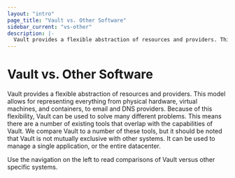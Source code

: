 ```yaml
---
layout: "intro"
page_title: "Vault vs. Other Software"
sidebar_current: "vs-other"
description: |-
  Vault provides a flexible abstraction of resources and providers. This model allows for representing everything from physical hardware, virtual machines, and containers, to email and DNS providers. Because of this flexibility, Vault can be used to solve many different problems. This means there are a number of existing tools that overlap with the capabilities of Vault. We compare Vault to a number of these tools, but it should be noted that Vault is not mutually exclusive with other systems. It can be used to manage a single application, or the entire datacenter.
---
```


# Vault vs. Other Software

Vault provides a flexible abstraction of resources and providers. This model
allows for representing everything from physical hardware, virtual machines, and
containers, to email and DNS providers. Because of this flexibility, Vault
can be used to solve many different problems. This means there are a number of
existing tools that overlap with the capabilities of Vault. We compare Vault
to a number of these tools, but it should be noted that Vault is not mutually
exclusive with other systems. It can be used to manage a single application, or the
entire datacenter.

Use the navigation on the left to read comparisons of Vault versus other
specific systems.
